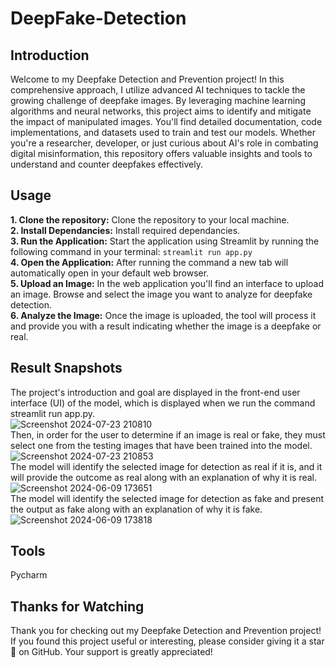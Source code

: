# DeepFake-Detection

## Introduction
Welcome to my Deepfake Detection and Prevention project! In this comprehensive approach, I utilize advanced AI techniques to tackle the growing challenge of deepfake images. By leveraging machine learning algorithms and neural networks, this project aims to identify and mitigate the impact of manipulated images. You'll find detailed documentation, code implementations, and datasets used to train and test our models. Whether you're a researcher, developer, or just curious about AI's role in combating digital misinformation, this repository offers valuable insights and tools to understand and counter deepfakes effectively.

## Usage
**1. Clone the repository:** Clone the repository to your local machine.<br>
**2. Install Dependancies:** Install required dependancies.<br>
**3. Run the Application:** Start the application using Streamlit by running the following command in your terminal:
`
  streamlit run app.py
`
<br>
**4. Open the Application:** After running the command a new tab will automatically open in your default web browser.<br>
**5. Upload an Image:** In the web application you'll find an interface to upload an image. Browse and select the image you want to analyze for deepfake detection.<br>
**6. Analyze the Image:** Once the image is uploaded, the tool will process it and provide you with a result indicating whether the image is a deepfake or real.<br>

## Result Snapshots
The project's introduction and goal are displayed in the front-end user interface (UI) of the model, which is displayed when we run the command streamlit run app.py.<br>
![Screenshot 2024-07-23 210810](https://github.com/user-attachments/assets/a6accefd-e20d-45db-b639-2c6e755ebc23)<br>
Then, in order for the user to determine if an image is real or fake, they must select one from the testing images that have been trained into the model.<br>
![Screenshot 2024-07-23 210853](https://github.com/user-attachments/assets/80529dfd-b428-434e-bd71-246aac435a7f)<br>
The model will identify the selected image for detection as real if it is, and it will provide the outcome as real along with an explanation of why it is real.<br>
![Screenshot 2024-06-09 173651](https://github.com/user-attachments/assets/c5e084a8-c33f-4d6d-84ee-27016760d58e)<br>
The model will identify the selected image for detection as fake and present the output as fake along with an explanation of why it is fake.<br>
![Screenshot 2024-06-09 173818](https://github.com/user-attachments/assets/2336d6df-7ebc-4cda-939b-f9da21e5a22b)

## Tools
Pycharm

## Thanks for Watching
Thank you for checking out my Deepfake Detection and Prevention project! If you found this project useful or interesting, please consider giving it a star🌟 on GitHub. Your support is greatly appreciated!
